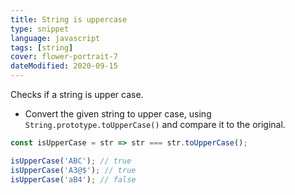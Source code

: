 ```yaml
---
title: String is uppercase
type: snippet
language: javascript
tags: [string]
cover: flower-portrait-7
dateModified: 2020-09-15
---
```


Checks if a string is upper case.

- Convert the given string to upper case, using `String.prototype.toUpperCase()` and compare it to the original.

```js
const isUpperCase = str => str === str.toUpperCase();

isUpperCase('ABC'); // true
isUpperCase('A3@$'); // true
isUpperCase('aB4'); // false
```
